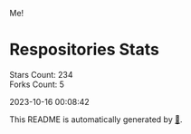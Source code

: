 Me!

# Respositories Stats
Stars Count: 234  
Forks Count: 5

2023-10-16 00:08:42  

This README is automatically generated by [🐰](https://github.com/rnitta/rnitta).
